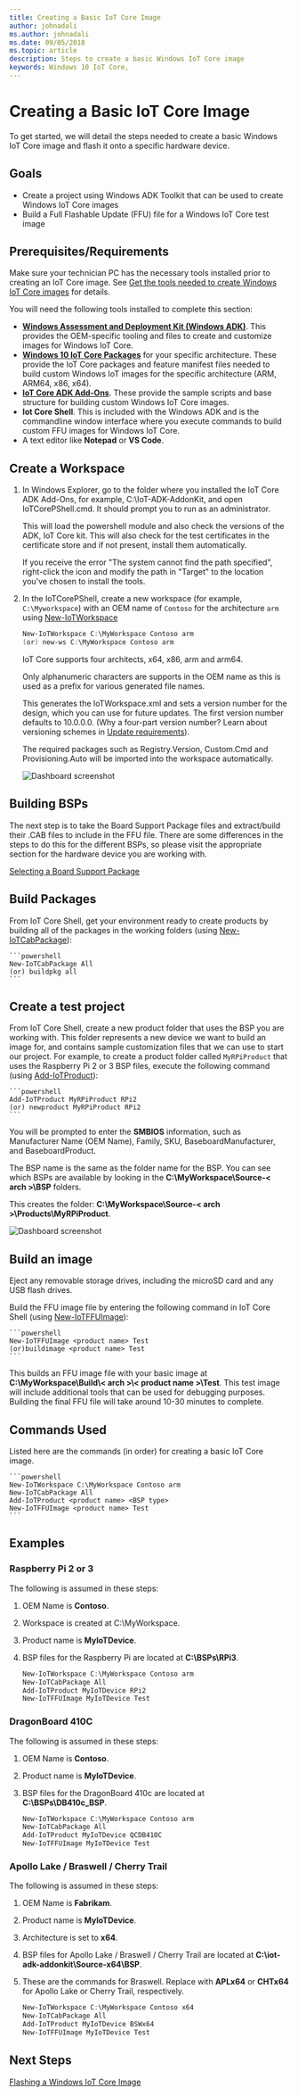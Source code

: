 ```yaml
--- 
title: Creating a Basic IoT Core Image
author: johnadali
ms.author: johnadali
ms.date: 09/05/2018 
ms.topic: article 
description: Steps to create a basic Windows IoT Core image
keywords: Windows 10 IoT Core, 
--- 
```


# Creating a Basic IoT Core Image
To get started, we will detail the steps needed to create a basic Windows IoT Core image and flash it onto a specific hardware device.

## Goals
* Create a project using Windows ADK Toolkit that can be used to create Windows IoT Core images
* Build a Full Flashable Update (FFU) file for a Windows IoT Core test image

## Prerequisites/Requirements
Make sure your technician PC has the necessary tools installed prior to creating an IoT Core image. See [Get the tools needed to create Windows IoT Core images](03-ToolsNeeded.md) for details.

You will need the following tools installed to complete this section:
* **[Windows Assessment and Deployment Kit (Windows ADK)](https://docs.microsoft.com/en-us/windows-hardware/get-started/adk-install#winADK)**. This provides the OEM-specific tooling and files to create and customize images for Windows IoT Core.
* **[Windows 10 IoT Core Packages](https://www.microsoft.com/en-us/software-download/windows10iotcore)** for your specific architecture. These provide the IoT Core packages and feature manifest files needed to build custom Windows IoT images for the specific architecture (ARM, ARM64, x86, x64).
* **[IoT Core ADK Add-Ons](https://github.com/ms-iot/iot-adk-addonkit/)**. These provide the sample scripts and base structure for building custom Windows IoT Core images.
* **Iot Core Shell**. This is included with the Windows ADK and is the commandline window interface where you execute commands to build custom FFU images for Windows IoT Core.
* A text editor like **Notepad** or **VS Code**.

## Create a Workspace
1. In Windows Explorer, go to the folder where you installed the IoT Core ADK Add-Ons, for example, C:\IoT-ADK-AddonKit, and open IoTCorePShell.cmd. It should prompt you to run as an administrator.

   This will load the powershell module and also check the versions of the ADK, IoT Core kit. This will also check for the test certificates in the certificate store and if not present, install them automatically.

   If you receive the error "The system cannot find the path specified", right-click the icon and modify the path in "Target" to the location you've chosen to install the tools.

2. In the IoTCorePShell, create a new workspace (for example, `C:\Myworkspace`) with an OEM name of `Contoso` for the architecture `arm` using [New-IoTWorkspace](https://github.com/ms-iot/iot-adk-addonkit/blob/master/Tools/IoTCoreImaging/Docs/New-IoTWorkspace.md)

    ```powershell
    New-IoTWorkspace C:\MyWorkspace Contoso arm
    (or) new-ws C:\MyWorkspace Contoso arm
    ```

   IoT Core supports four architects, x64, x86, arm and arm64.

   Only alphanumeric characters are supports in the OEM name as this is used as a prefix for various generated file names.

   This generates the IoTWorkspace.xml and sets a version number for the design, which you can use for future updates. The first version number defaults to 10.0.0.0. (Why a four-part version number? Learn about versioning schemes in [Update requirements](https://docs.microsoft.com/windows-hardware/service/mobile/update-requirements)).

   The required packages such as Registry.Version, Custom.Cmd and Provisioning.Auto will be imported into the workspace automatically.

   ![Dashboard screenshot](../media/ManufacturingGuide/IoTWorkspace.jpg)

## Building BSPs 
The next step is to take the Board Support Package files and extract/build their .CAB files to include in the FFU file. There are some differences in the steps to do this for the different BSPs, so please visit the appropriate section for the hardware device you are working with.

[Selecting a Board Support Package](04a-BoardSupportPackages.md)

## Build Packages 
From IoT Core Shell, get your environment ready to create products by building all of the packages in the working folders (using [New-IoTCabPackage](https://github.com/ms-iot/iot-adk-addonkit/blob/master/Tools/IoTCoreImaging/Docs/New-IoTCabPackage.md)): 
    
    ```powershell
    New-IoTCabPackage All
    (or) buildpkg all 
    ```

## Create a test project 
From IoT Core Shell, create a new product folder that uses the BSP you are working with. This folder represents a new device we want to build an image for, and contains sample customization files that we can use to start our project. For example, to create a product folder called `MyRPiProduct` that uses the Raspberry Pi 2 or 3 BSP files, execute the following command (using [Add-IoTProduct](https://github.com/ms-iot/iot-adk-addonkit/blob/master/Tools/IoTCoreImaging/Docs/Add-IoTProduct.md)):

    ```powershell
    Add-IoTProduct MyRPiProduct RPi2
    (or) newproduct MyRPiProduct RPi2 
    ```

You will be prompted to enter the **SMBIOS** information, such as Manufacturer Name (OEM Name), Family, SKU, BaseboardManufacturer, and BaseboardProduct.

The BSP name is the same as the folder name for the BSP. You can see which BSPs are available by looking in the **C:\MyWorkspace\Source-\< arch >\BSP** folders. 

This creates the folder: **C:\MyWorkspace\Source-< arch >\Products\\MyRPiProduct**. 

   ![Dashboard screenshot](../media/ManufacturingGuide/AddIoTProduct.jpg)

## Build an image 
Eject any removable storage drives, including the microSD card and any USB flash drives. 

Build the FFU image file by entering the following command in IoT Core Shell (using [New-IoTFFUImage](https://github.com/ms-iot/iot-adk-addonkit/blob/master/Tools/IoTCoreImaging/Docs/New-IoTFFUImage.md)):

    ```powershell
    New-IoTFFUImage <product name> Test
    (or)buildimage <product name> Test 
    ```

This builds an FFU image file with your basic image at **C:\MyWorkspace\Build\\< arch >\\< product name >\Test**. This test image will include additional tools that can be used for debugging purposes. Building the final FFU file will take around 10-30 minutes to complete.

## Commands Used
Listed here are the commands (in order) for creating a basic IoT Core image. 

    ```powershell
    New-IoTWorkspace C:\MyWorkspace Contoso arm
    New-IoTCabPackage All
    Add-IoTProduct <product name> <BSP type>
    New-IoTFFUImage <product name> Test
    ```

## Examples 
### Raspberry Pi 2 or 3
The following is assumed in these steps:

1. OEM Name is **Contoso**.
2. Workspace is created at C:\MyWorkspace.
3. Product name is **MyIoTDevice**.
4. BSP files for the Raspberry Pi are located at **C:\BSPs\RPi3**.

    ```powershell
    New-IoTWorkspace C:\MyWorkspace Contoso arm
    New-IoTCabPackage All
    Add-IoTProduct MyIoTDevice RPi2
    New-IoTFFUImage MyIoTDevice Test
    ```
      
### DragonBoard 410C
The following is assumed in these steps:

1. OEM Name is **Contoso**.
2. Product name is **MyIoTDevice**.
3. BSP files for the DragonBoard 410c are located at **C:\BSPs\DB410c_BSP**.

    ```powershell
    New-IoTWorkspace C:\MyWorkspace Contoso arm
    New-IoTCabPackage All
    Add-IoTProduct MyIoTDevice QCDB410C
    New-IoTFFUImage MyIoTDevice Test
    ```
      
### Apollo Lake / Braswell / Cherry Trail
The following is assumed in these steps:

1. OEM Name is **Fabrikam**.
2. Product name is **MyIoTDevice**.
3. Architecture is set to **x64**.
4. BSP files for Apollo Lake / Braswell / Cherry Trail are located at **C:\iot-adk-addonkit\Source-x64\BSP**.
5. These are the commands for Braswell. Replace with **APLx64** or **CHTx64** for Apollo Lake or Cherry Trail, respectively.

    ```powershell
    New-IoTWorkspace C:\MyWorkspace Contoso x64
    New-IoTCabPackage All
    Add-IoTProduct MyIoTDevice BSWx64
    New-IoTFFUImage MyIoTDevice Test
    ```

## Next Steps
[Flashing a Windows IoT Core Image](05-FlashingImage.md)

